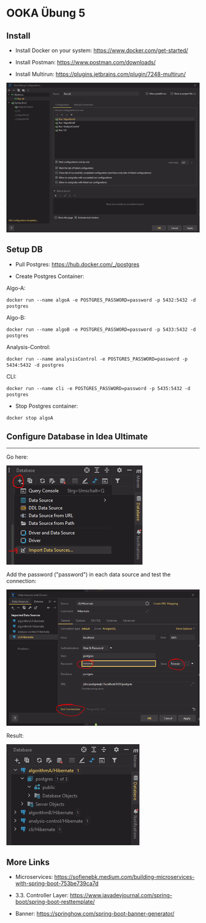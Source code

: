# OOKA Übung 5

## Install

- Install Docker on your system: https://www.docker.com/get-started/

- Install Postman: https://www.postman.com/downloads/

- Install Multirun: https://plugins.jetbrains.com/plugin/7248-multirun/

![img.png](img/multirun.png)

## Setup DB

- Pull Postgres: https://hub.docker.com/_/postgres

- Create Postgres Container:

Algo-A:

```
docker run --name algoA -e POSTGRES_PASSWORD=password -p 5432:5432 -d postgres
```

Algo-B:

```
docker run --name algoB -e POSTGRES_PASSWORD=password -p 5433:5432 -d postgres
```

Analysis-Control:

```
docker run --name analysisControl -e POSTGRES_PASSWORD=password -p 5434:5432 -d postgres
```

CLI:

```
docker run --name cli -e POSTGRES_PASSWORD=password -p 5435:5432 -d postgres
```

- Stop Postgres container:

```
docker stop algoA
```

## Configure Database in Idea Ultimate

---

Go here:

![](img/db_0.png)

Add the password ("password") in each data source and test the connection:

![](img/db_1.png)

Result:

![](img/db_2.png)

## More Links

- Microservices: https://sofienebk.medium.com/building-microservices-with-spring-boot-753be739ca7d

- 3.3. Controller Layer: https://www.javadevjournal.com/spring-boot/spring-boot-resttemplate/

- Banner: https://springhow.com/spring-boot-banner-generator/